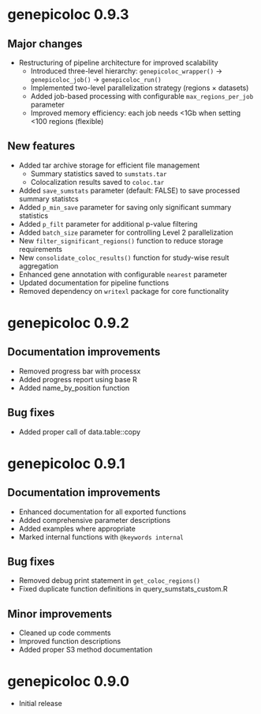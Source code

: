 # genepicoloc 0.9.3

## Major changes
* Restructuring of pipeline architecture for improved scalability
  - Introduced three-level hierarchy: `genepicoloc_wrapper()` → `genepicoloc_job()` → `genepicoloc_run()`
  - Implemented two-level parallelization strategy (regions × datasets)
  - Added job-based processing with configurable `max_regions_per_job` parameter
  - Improved memory efficiency: each job needs <1Gb when setting <100 regions (flexible)

## New features
* Added tar archive storage for efficient file management
  - Summary statistics saved to `sumstats.tar`
  - Colocalization results saved to `coloc.tar`
* Added `save_sumstats` parameter (default: FALSE) to save processed summary statistcs
* Added `p_min_save` parameter for saving only significant summary statistics
* Added `p_filt` parameter for additional p-value filtering
* Added `batch_size` parameter for controlling Level 2 parallelization
* New `filter_significant_regions()` function to reduce storage requirements
* New `consolidate_coloc_results()` function for study-wise result aggregation
* Enhanced gene annotation with configurable `nearest` parameter
* Updated documentation for pipeline functions
* Removed dependency on `writexl` package for core functionality

# genepicoloc 0.9.2

## Documentation improvements
* Removed progress bar with processx
* Added progress report using base R
* Added name_by_position function

## Bug fixes
* Added proper call of data.table::copy

# genepicoloc 0.9.1

## Documentation improvements
* Enhanced documentation for all exported functions
* Added comprehensive parameter descriptions
* Added examples where appropriate
* Marked internal functions with `@keywords internal`

## Bug fixes
* Removed debug print statement in `get_coloc_regions()`
* Fixed duplicate function definitions in query_sumstats_custom.R

## Minor improvements
* Cleaned up code comments
* Improved function descriptions
* Added proper S3 method documentation

# genepicoloc 0.9.0

* Initial release

